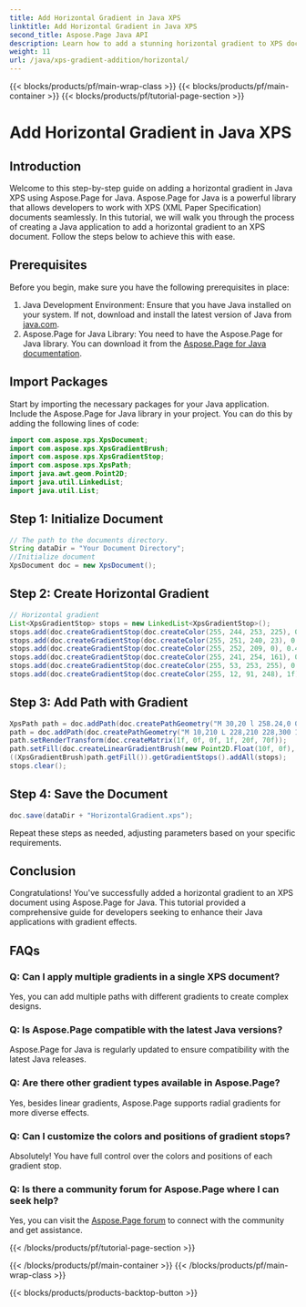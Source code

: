 ```yaml
---
title: Add Horizontal Gradient in Java XPS
linktitle: Add Horizontal Gradient in Java XPS
second_title: Aspose.Page Java API
description: Learn how to add a stunning horizontal gradient to XPS documents in Java using Aspose.Page. Follow our step-by-step guide for seamless integration.
weight: 11
url: /java/xps-gradient-addition/horizontal/
---
```


{{< blocks/products/pf/main-wrap-class >}}
{{< blocks/products/pf/main-container >}}
{{< blocks/products/pf/tutorial-page-section >}}

# Add Horizontal Gradient in Java XPS

## Introduction
Welcome to this step-by-step guide on adding a horizontal gradient in Java XPS using Aspose.Page for Java. Aspose.Page for Java is a powerful library that allows developers to work with XPS (XML Paper Specification) documents seamlessly.
In this tutorial, we will walk you through the process of creating a Java application to add a horizontal gradient to an XPS document. Follow the steps below to achieve this with ease.
## Prerequisites
Before you begin, make sure you have the following prerequisites in place:
1. Java Development Environment: Ensure that you have Java installed on your system. If not, download and install the latest version of Java from [java.com](https://www.java.com).
2. Aspose.Page for Java Library: You need to have the Aspose.Page for Java library. You can download it from the [Aspose.Page for Java documentation](https://reference.aspose.com/page/java/).
## Import Packages
Start by importing the necessary packages for your Java application. Include the Aspose.Page for Java library in your project. You can do this by adding the following lines of code:
```java
import com.aspose.xps.XpsDocument;
import com.aspose.xps.XpsGradientBrush;
import com.aspose.xps.XpsGradientStop;
import com.aspose.xps.XpsPath;
import java.awt.geom.Point2D;
import java.util.LinkedList;
import java.util.List;
```
## Step 1: Initialize Document
```java
// The path to the documents directory.
String dataDir = "Your Document Directory";
//Initialize document
XpsDocument doc = new XpsDocument();
```
## Step 2: Create Horizontal Gradient
```java
// Horizontal gradient
List<XpsGradientStop> stops = new LinkedList<XpsGradientStop>();
stops.add(doc.createGradientStop(doc.createColor(255, 244, 253, 225), 0.0673828f));
stops.add(doc.createGradientStop(doc.createColor(255, 251, 240, 23), 0.314453f));
stops.add(doc.createGradientStop(doc.createColor(255, 252, 209, 0), 0.482422f));
stops.add(doc.createGradientStop(doc.createColor(255, 241, 254, 161), 0.634766f));
stops.add(doc.createGradientStop(doc.createColor(255, 53, 253, 255), 0.915039f));
stops.add(doc.createGradientStop(doc.createColor(255, 12, 91, 248), 1f));
```
## Step 3: Add Path with Gradient
```java
XpsPath path = doc.addPath(doc.createPathGeometry("M 30,20 l 258.24,0 0,56.64 -258.24,0 Z"));
path = doc.addPath(doc.createPathGeometry("M 10,210 L 228,210 228,300 10,300"));
path.setRenderTransform(doc.createMatrix(1f, 0f, 0f, 1f, 20f, 70f));
path.setFill(doc.createLinearGradientBrush(new Point2D.Float(10f, 0f), new Point2D.Float(228f, 0f)));
((XpsGradientBrush)path.getFill()).getGradientStops().addAll(stops);
stops.clear();
```
## Step 4: Save the Document
```java
doc.save(dataDir + "HorizontalGradient.xps");
```
Repeat these steps as needed, adjusting parameters based on your specific requirements.
## Conclusion
Congratulations! You've successfully added a horizontal gradient to an XPS document using Aspose.Page for Java. This tutorial provided a comprehensive guide for developers seeking to enhance their Java applications with gradient effects.
## FAQs
### Q: Can I apply multiple gradients in a single XPS document?
Yes, you can add multiple paths with different gradients to create complex designs.
### Q: Is Aspose.Page compatible with the latest Java versions?
Aspose.Page for Java is regularly updated to ensure compatibility with the latest Java releases.
### Q: Are there other gradient types available in Aspose.Page?
Yes, besides linear gradients, Aspose.Page supports radial gradients for more diverse effects.
### Q: Can I customize the colors and positions of gradient stops?
Absolutely! You have full control over the colors and positions of each gradient stop.
### Q: Is there a community forum for Aspose.Page where I can seek help?
Yes, you can visit the [Aspose.Page forum](https://forum.aspose.com/c/page/39) to connect with the community and get assistance.

{{< /blocks/products/pf/tutorial-page-section >}}

{{< /blocks/products/pf/main-container >}}
{{< /blocks/products/pf/main-wrap-class >}}

{{< blocks/products/products-backtop-button >}}
